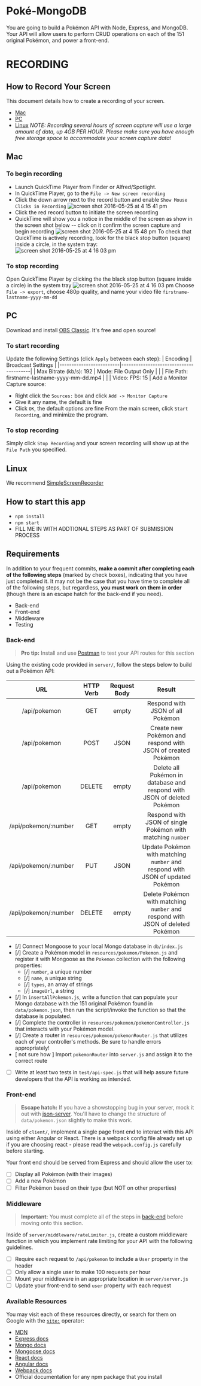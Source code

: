 # Poké-MongoDB

You are going to build a Pokémon API with Node, Express, and MongoDB. Your API will allow users to perform CRUD operations on each of the 151 original Pokémon, and power a front-end.


# RECORDING

## How to Record Your Screen
This document details how to create a recording of your screen.
* [Mac](#mac)
* [PC](#pc)
* [Linux](#linux)
*NOTE: Recording several hours of screen capture will use a large amount of data, up 4GB PER HOUR. Please make sure you have enough free storage space to accommodate your screen capture data!*
## Mac
### To begin recording
*  Launch QuickTime Player from Finder or Alfred/Spotlight.
* In QuickTime Player, go to the `File -> New screen recording`
* Click the down arrow next to the record button and enable `Show Mouse Clicks in Recording`
![screen shot 2016-05-25 at 4 15 41 pm](https://cloud.githubusercontent.com/assets/6980359/15559089/16ed9072-2294-11e6-8348-0c8ad7a1d963.png)
* Click the red record button to initiate the screen recording
* QuickTime will show you a notice in the middle of the screen as show in the screen shot below -- click on it confirm the screen capture and begin recording
![screen shot 2016-05-25 at 4 15 48 pm](https://cloud.githubusercontent.com/assets/6980359/15559088/16ecd8e4-2294-11e6-8d3d-a3ed5302e856.png)
To check that QuickTime is actively recording, look for the black stop button (square) inside a circle, in the system tray:
![screen shot 2016-05-25 at 4 16 03 pm](https://cloud.githubusercontent.com/assets/6980359/15559090/16ee19b6-2294-11e6-8c9b-260c4e7afa23.png)
### To stop recording
Open QuickTime Player by clicking the the black stop button (square inside a circle) in the system tray
![screen shot 2016-05-25 at 4 16 03 pm](https://cloud.githubusercontent.com/assets/6980359/15559090/16ee19b6-2294-11e6-8c9b-260c4e7afa23.png)
Choose `File -> export`, choose 480p quality, and name your video file `firstname-lastname-yyyy-mm-dd`
## PC
Download and install [OBS Classic](https://obsproject.com/). It's free and open source!
### To start recording
Update the following Settings (click `Apply` between each step):
| Encoding | Broadcast Settings |
|-------------------------|----------------------------------------|
| Max Bitrate (kb/s): 192 | Mode: File Output Only |
|  | File Path: firstname-lastname-yyyy-mm-dd.mp4 |
|  | Video: FPS: 15 |
Add a Monitor Capture source:
* Right click the `Sources:` box and click `Add -> Monitor Capture`
* Give it any name, the default is fine
* Click `OK`, the default options are fine
From the main screen, click `Start Recording`, and minimize the program.
### To stop recording
Simply click `Stop Recording` and your screen recording will show up at the `File Path` you specified.
## Linux
We recommend [SimpleScreenRecorder](http://www.maartenbaert.be/simplescreenrecorder/)

## How to start this app

* `npm install`
* `npm start`
* FILL ME IN WITH ADDTIONAL STEPS AS PART OF SUBMISSION PROCESS

## Requirements

In addition to your frequent commits, **make a commit after completing each of the following steps** (marked by check boxes), indicating that you have just completed it. It may not be the case that you have time to complete all of the following steps, but regardless, **you must work on them in order** (though there is an escape hatch for the back-end if you need).

- Back-end
- Front-end
- Middleware
- Testing

### Back-end

> **Pro tip:** Install and use [Postman](https://www.getpostman.com/) to test your API routes for this section

Using the existing code provided in `server/`, follow the steps below to build out a Pokémon API:

|      URL             | HTTP Verb | Request Body |                         Result                                           |
|:--------------------:|:---------:|:------------:|:------------------------------------------------------------------------:|
| /api/pokemon         |    GET    |    empty     |                                               Respond with JSON of all Pokémon |
| /api/pokemon         |    POST   |     JSON     |                    Create new Pokémon and respond with JSON of created Pokémon |
| /api/pokemon         |   DELETE  |    empty     |                 Delete all Pokémon in database and respond with JSON of deleted Pokémon |
| /api/pokemon/:number |    GET    |    empty     |                     Respond with JSON of single Pokémon with matching `number` |
| /api/pokemon/:number |    PUT    |     JSON     | Update Pokémon with matching `number` and respond with JSON of updated Pokémon |
| /api/pokemon/:number |   DELETE  |    empty     | Delete Pokémon with matching `number` and respond with JSON of deleted Pokémon |


- [/] Connect Mongoose to your local Mongo database in `db/index.js`
- [/] Create a Pokémon model in `resources/pokemon/Pokemon.js` and register it with Mongoose as the `Pokemon` collection with the following properties:
  - [/] `number`, a unique number
  - [/] `name`, a unique string
  - [/] `types`, an array of strings
  - [/] `imageUrl`, a string
- [/] In `insertAllPokemon.js`, write a function that can populate your Mongo database with the 151 original Pokémon found in `data/pokemon.json`, then run the script/invoke the function so that the database is populated.
- [/] Complete the controller in `resources/pokemon/pokemonController.js` that interacts with your Pokémon model.
- [/] Create a router in `resources/pokemon/pokemonRouter.js` that utilizes each of your controller's methods. Be sure to handle errors appropriately!
- [ not sure how ] Import `pokemonRouter` into `server.js` and assign it to the correct route
- [ ] Write at least two tests in `test/api-spec.js` that will help assure future developers that the API is working as intended.

### Front-end

> **Escape hatch:** If you have a showstopping bug in your server, mock it out with [json-server](https://github.com/typicode/json-server). You'll have to change the structure of `data/pokemon.json` slightly to make this work.

Inside of `client/`, implement a single page front end to interact with this API using either Angular or React. There is a webpack config file already set up if you are choosing react - please read the `webpack.config.js` carefully before starting.

Your front end should be served from Express and should allow the user to:
- [ ] Display all Pokémon (with their images)
- [ ] Add a new Pokémon
- [ ] Filter Pokémon based on their type (but NOT on other properties)

### Middleware

> **Important:** You must complete all of the steps in [back-end](#back-end) before moving onto this section.

Inside of `server/middleware/rateLimiter.js`, create a custom middleware function in which you implement rate limiting for your API with the following guidelines.

- [ ] Require each request to `/api/pokemon` to include a `User` property in the header
- [ ] Only allow a single user to make 100 requests per hour
- [ ] Mount your middleware in an appropriate location in `server/server.js`
- [ ] Update your front-end to send `user` property with each request

### Available Resources

You may visit each of these resources directly, or search for them on Google with the [`site:`](https://support.google.com/websearch/answer/2466433?hl=en) operator:

* [MDN](https://developer.mozilla.org/en-US/)
* [Express docs](https://expressjs.com/)
* [Mongo docs](https://docs.mongodb.com/)
* [Mongoose docs](http://mongoosejs.com/docs/index.html)
* [React docs](https://facebook.github.io/react/docs/getting-started.html)
* [Angular docs](https://docs.angularjs.org/api)
* [Webpack docs](https://webpack.github.io/docs/)
* Official documentation for any npm package that you install


